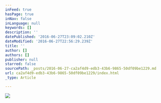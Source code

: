 ```yaml
---
inFeed: true
hasPage: true
inNav: false
inLanguage: null
keywords: []
description: ''
datePublished: '2016-06-27T23:09:02.210Z'
dateModified: '2016-06-27T22:56:29.239Z'
title: ''
author: []
authors: []
publisher: null
starred: false
sourcePath: _posts/2016-06-27-ca2af4d9-edb3-43b6-9865-50df09be1229.md
url: ca2af4d9-edb3-43b6-9865-50df09be1229/index.html
_type: Article

---
```

![](https://the-grid-user-content.s3-us-west-2.amazonaws.com/5c16501c-6270-47da-9d37-663386905651.jpg)